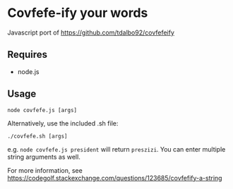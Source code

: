# Covfefe-ify your words

Javascript port of https://github.com/tdalbo92/covfefeify

## Requires
- node.js

## Usage
`node covfefe.js [args]`

Alternatively, use the included .sh file:

`./covfefe.sh [args]`
 
e.g. `node covfefe.js president` will return `preszizi`.  You can enter multiple string arguments as well. 
 
For more information, see https://codegolf.stackexchange.com/questions/123685/covfefify-a-string
